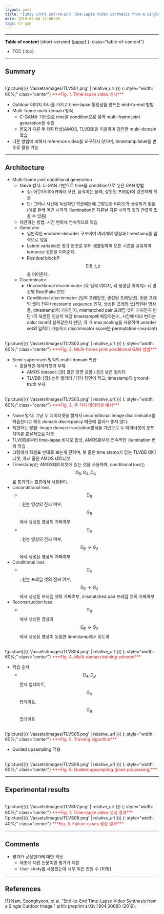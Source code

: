 ```yaml
---
layout: post
title: "[2019 CVPR] End-to-End Time-Lapse Video Synthesis from a Single Outdoor Image (*incomplete*)"
date: 2019-06-04 12:00:00
tags: CV gan 
---
```


<!--more-->

--- 

**Table of content** (*short-version*)
[[paper]](https://arxiv.org/abs/1904.00680) 
{: class="table-of-content"}
* TOC
{:toc}

---

## Summary



<br/>
![picture]({{ '/assets/images/TLVS01.png' | relative_url }})
{: style="width: 60%;" class="center"}
<span style="color: #e01f1f;">***Fig. 1. Time-lapse video 예시***</span>

- Outdoor 이미지 하나를 가지고 time-lapse 동영상을 만드는 end-to-end 방법
- Multi-frame multi-domain 방식
  - C-GAN을 기반으로 time을 condition으로 넣어 multi-frame joint generation을 수행 
  - 분포가 다른 두 데이터셋(AMOS, TLVDB)을 이용하여 강인한 multi-domain 학습
- 다른 방법에 비해서 reference video를 요구하지 않으며, timestamp label을 변수로 활용 가능





---

## Architecture



- Multi-frame joint conditional generation
  - Naive 방식: C-GAN 기반으로 time을 condition으로 넣은 GAN 방법
    - 장: 아웃라이어(카메라 모션, 움직이는 물체, 잘못된 프레임)에 강인하게 학습 
    - 단: 그러나 시간에 독립적인 학습때문에 그럴듯한 비디오가 생성되기 힘듦 (예를 들어 어떤 시각의 illumination은 다른날 다른 시각의 것과 관련이 있을 수 있음) 
  - 제안하는 방법: 시간 변화에 연속적으로 학습
  - Generator
    - 일반적인 encoder-decoder 구조이며 여러개의 영상과 timestamp를 입력으로 넣음
    - Latent variable은 정규 분포로 부터 샘플링하며 모든 시간을 공유하여 temporal 성분을 이어준다.
    - Residual block은 $$E(I), t, z$$를 이어준다.
  - Discriminator
    - Unconditional discriminator (각 입력 이미지, 각 생성된 이미지): 각 영상별 Real/Fake 판단
    - Conditional discriminator (입력 프레임셋, 생성된 프레임셋): 원본 프레임 셋이 진짜 timestamp sequence 인지, 생성된 프레임 셋(복원된 영상들, timestamp)이 가짜인지, mismatched pair 프레임 셋이 가짜인지 판단 (각 복원된 영상이 해당 timestamp에 해당하는지, 시간에 따라 변하는 color tone이 실제같은지 판단, 이 때 max pooling을 사용하며 unorder set의 입력이 가능하고 discriminator score는 permutation-invariant)
  
<br/>
![picture]({{ '/assets/images/TLVS02.png' | relative_url }})
{: style="width: 60%;" class="center"}
<span style="color: #e01f1f;">***Fig. 2. Multi-frame joint conditional GAN 방법***</span>

- Semi-supervised 방식의 multi-domain 학습
  - 효율적인 데이터셋의 부재
    - AMOS dataset: [장] 많은 장면 포함 / [단] 낮은 퀄리티
    - TLVDB: [장] 높은 퀄리티 / [단] 장면이 적고, timestamp의 ground-truth 부재

<br/>
![picture]({{ '/assets/images/TLVS03.png' | relative_url }})
{: style="width: 60%;" class="center"}
<span style="color: #e01f1f;">***Fig. 3. 두 가지 데이터셋 예시***</span>    

  - Naive 방식: 그냥 두 데이터셋을 합쳐서 unconditional image discriminator를 학습한다고 해도 domain discrepancy 때문에 결과가 좋지 않다.
  - 제안하는 방법: Image domain translation방식을 기반으로 두 데이터셋의 분포 차이를 효율적으로 다룸
  - TLVDB로부터 time-lapse 비디오 합성, AMOS로부터 연속적인 illumination 변화 학습
  - 그림에서 화살표 반대로 보는게 편하며, 윗 줄은 time stamp가 없는 TLVDB 데이터셋, 아래 줄은 AMOS 데이터셋
  - Timestamp는 AMOS데이터셋에 있는 것을 사용하며, conditional loss는 $$G_B, G_A, D_A$$로 통과되는 흐름에서 사용된다.
  - Unconditional loss
    - $$D_B$$: 원본 영상의 진짜 여부, $$G_B$$에서 생성된 영상의 가짜여부
    - $$D_A$$: 원본 영상의 진짜 여부, $$G_B \rightarrow G_A$$에서 생성된 영상의 가짜여부
  - Conditional loss
    - $$D_A$$: 원본 프레임 셋의 진짜 여부, $$G_B \rightarrow G_A$$에서 생성된 프레임 셋의 가짜여부, mismatched pair 프레임 셋의 가짜여부
  - Reconstruction loss
    - $$G_B$$에서 생성된 영상과 $$G_B \rightarrow G_A$$에서 생성된 영상이 동일한 timestamp에서 같도록

<br/>
![picture]({{ '/assets/images/TLVS04.png' | relative_url }})
{: style="width: 60%;" class="center"}
<span style="color: #e01f1f;">***Fig. 4. Multi-domain training scheme***</span>


- 학습 순서
  - $$D_A, D_B$$ 먼저 업데이트, $$G_A$$ 업데이트, $$G_B$$ 업데이트
  
<br/>
![picture]({{ '/assets/images/TLVS05.png' | relative_url }})
{: style="width: 60%;" class="center"}
<span style="color: #e01f1f;">***Fig. 5. Training algorithm***</span>

  
- Guided upsampling 적용

<br/>
![picture]({{ '/assets/images/TLVS06.png' | relative_url }})
{: style="width: 60%;" class="center"}
<span style="color: #e01f1f;">***Fig. 6. Guided upsampling (pose processing)***</span>

---
  
## Experimental results


<br/>
![picture]({{ '/assets/images/TLVS07.png' | relative_url }})
{: style="width: 60%;" class="center"}
<span style="color: #e01f1f;">***Fig. 7. Time-lapse video 생성 결과***</span>


<br/>
![picture]({{ '/assets/images/TLVS08.png' | relative_url }})
{: style="width: 40%;" class="center"}
<span style="color: #e01f1f;">***Fig. 8. Failure cases 생성 결과***</span>

---

## Comments


- 평가가 공정한가에 대한 의문
  - 애초에 다른 논문이랑 평가가 다른
  - User study를 사용했는데 너무 적은 인원 수 (10명)

---

## References

[1] Nam, Seonghyeon, et al. "End-to-End Time-Lapse Video Synthesis from a Single Outdoor Image." arXiv preprint arXiv:1904.00680 (2019).
